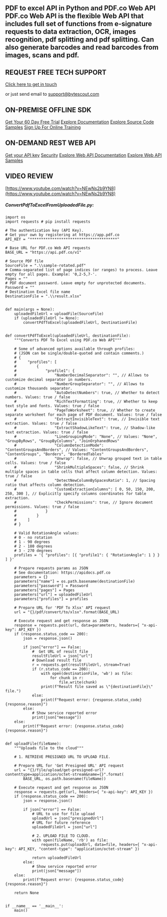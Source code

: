 ## PDF to excel API in Python and PDF.co Web API PDF.co Web API is the flexible Web API that includes full set of functions from e-signature requests to data extraction, OCR, images recognition, pdf splitting and pdf splitting. Can also generate barcodes and read barcodes from images, scans and pdf.

## REQUEST FREE TECH SUPPORT

[Click here to get in touch](https://bytescout.zendesk.com/hc/en-us/requests/new?subject=PDF.co%20Web%20API%20Question)

or just send email to [support@bytescout.com](mailto:support@bytescout.com?subject=PDF.co%20Web%20API%20Question) 

## ON-PREMISE OFFLINE SDK 

[Get Your 60 Day Free Trial](https://bytescout.com/download/web-installer?utm_source=github-readme)
[Explore Documentation](https://bytescout.com/documentation/index.html?utm_source=github-readme)
[Explore Source Code Samples](https://github.com/bytescout/ByteScout-SDK-SourceCode/)
[Sign Up For Online Training](https://academy.bytescout.com/)


## ON-DEMAND REST WEB API

[Get your API key](https://app.pdf.co/signup?utm_source=github-readme)
[Security](https://pdf.co/security)
[Explore Web API Documentation](https://apidocs.pdf.co?utm_source=github-readme)
[Explore Web API Samples](https://github.com/bytescout/ByteScout-SDK-SourceCode/tree/master/PDF.co%20Web%20API)

## VIDEO REVIEW

[https://www.youtube.com/watch?v=NEwNs2b9YN8](https://www.youtube.com/watch?v=NEwNs2b9YN8)




<!-- code block begin -->

##### **ConvertPdfToExcelFromUploadedFile.py:**
    
```
import os
import requests # pip install requests

# The authentication key (API Key).
# Get your own by registering at https://app.pdf.co
API_KEY = "***************************************"

# Base URL for PDF.co Web API requests
BASE_URL = "https://api.pdf.co/v1"

# Source PDF file
SourceFile = ".\\sample-rotated.pdf"
# Comma-separated list of page indices (or ranges) to process. Leave empty for all pages. Example: '0,2-5,7-'.
Pages = ""
# PDF document password. Leave empty for unprotected documents.
Password = ""
# Destination Excel file name
DestinationFile = ".\\result.xlsx"


def main(args = None):
    uploadedFileUrl = uploadFile(SourceFile)
    if (uploadedFileUrl != None):
        convertPdfToExcel(uploadedFileUrl, DestinationFile)


def convertPdfToExcel(uploadedFileUrl, destinationFile):
    """Converts PDF To Excel using PDF.co Web API"""

    # Some of advanced options available through profiles:
    # (JSON can be single/double-quoted and contain comments.)
    # {
    #     "profiles": [
    #         {
    #             "profile1": {
    #                 "NumberDecimalSeparator": "", // Allows to customize decimal separator in numbers.
    #                 "NumberGroupSeparator": "", // Allows to customize thousands separator.
    #                 "AutoDetectNumbers": true, // Whether to detect numbers. Values: true / false
    #                 "RichTextFormatting": true, // Whether to keep text style and fonts. Values: true / false
    #                 "PageToWorksheet": true, // Whether to create separate worksheet for each page of PDF document. Values: true / false
    #                 "ExtractInvisibleText": true, // Invisible text extraction. Values: true / false
    #                 "ExtractShadowLikeText": true, // Shadow-like text extraction. Values: true / false
    #                 "LineGroupingMode": "None", // Values: "None", "GroupByRows", "GroupByColumns", "JoinOrphanedRows"
    #                 "ColumnDetectionMode": "ContentGroupsAndBorders", // Values: "ContentGroupsAndBorders", "ContentGroups", "Borders", "BorderedTables"
    #                 "Unwrap": false, // Unwrap grouped text in table cells. Values: true / false
    #                 "ShrinkMultipleSpaces": false, // Shrink multiple spaces in table cells that affect column detection. Values: true / false
    #                 "DetectNewColumnBySpacesRatio": 1, // Spacing ratio that affects column detection.
    #                 "CustomExtractionColumns": [ 0, 50, 150, 200, 250, 300 ], // Explicitly specify columns coordinates for table extraction.
    #                 "CheckPermissions": true, // Ignore document permissions. Values: true / false
    #             }
    #         }
    #     ]
    # }

    # Valid RotationAngle values:
    # 0 - no rotation
    # 1 - 90 degrees
    # 2 - 180 degrees
    # 3 - 270 degrees
    profiles = '{ "profiles": [{ "profile1": { "RotationAngle": 1 } } ] }'

    # Prepare requests params as JSON
    # See documentation: https://apidocs.pdf.co
    parameters = {}
    parameters["name"] = os.path.basename(destinationFile)
    parameters["password"] = Password
    parameters["pages"] = Pages
    parameters["url"] = uploadedFileUrl
    parameters["profiles"] = profiles

    # Prepare URL for 'PDF To Xlsx' API request
    url = "{}/pdf/convert/to/xlsx".format(BASE_URL)

    # Execute request and get response as JSON
    response = requests.post(url, data=parameters, headers={ "x-api-key": API_KEY })
    if (response.status_code == 200):
        json = response.json()

        if json["error"] == False:
            #  Get URL of result file
            resultFileUrl = json["url"]            
            # Download result file
            r = requests.get(resultFileUrl, stream=True)
            if (r.status_code == 200):
                with open(destinationFile, 'wb') as file:
                    for chunk in r:
                        file.write(chunk)
                print(f"Result file saved as \"{destinationFile}\" file.")
            else:
                print(f"Request error: {response.status_code} {response.reason}")
        else:
            # Show service reported error
            print(json["message"])
    else:
        print(f"Request error: {response.status_code} {response.reason}")


def uploadFile(fileName):
    """Uploads file to the cloud"""
    
    # 1. RETRIEVE PRESIGNED URL TO UPLOAD FILE.

    # Prepare URL for 'Get Presigned URL' API request
    url = "{}/file/upload/get-presigned-url?contenttype=application/octet-stream&name={}".format(
        BASE_URL, os.path.basename(fileName))
    
    # Execute request and get response as JSON
    response = requests.get(url, headers={ "x-api-key": API_KEY })
    if (response.status_code == 200):
        json = response.json()
        
        if json["error"] == False:
            # URL to use for file upload
            uploadUrl = json["presignedUrl"]
            # URL for future reference
            uploadedFileUrl = json["url"]

            # 2. UPLOAD FILE TO CLOUD.
            with open(fileName, 'rb') as file:
                requests.put(uploadUrl, data=file, headers={ "x-api-key": API_KEY, "content-type": "application/octet-stream" })

            return uploadedFileUrl
        else:
            # Show service reported error
            print(json["message"])    
    else:
        print(f"Request error: {response.status_code} {response.reason}")

    return None


if __name__ == '__main__':
    main()
```

<!-- code block end -->